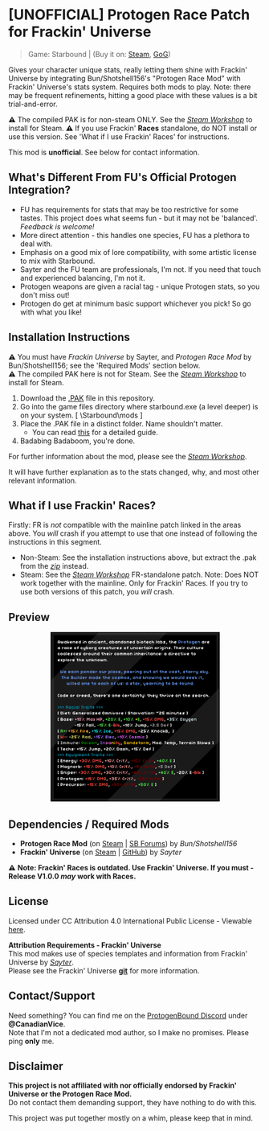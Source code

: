 # [UNOFFICIAL] Protogen Race Patch for Frackin' Universe 
> Game: Starbound | (Buy it on: [Steam](https://store.steampowered.com/app/211820/Starbound/), [GoG](https://www.gog.com/en/game/starbound))

Gives your character unique stats, really letting them shine with Frackin' Universe by integrating Bun/Shotshell156's "Protogen Race Mod" with Frackin' Universe's stats system. Requires both mods to play. Note: there may be frequent refinements, hitting a good place with these values is a bit trial-and-error.

⚠ The compiled PAK is for non-steam ONLY. See the [*Steam Workshop*](https://steamcommunity.com/sharedfiles/filedetails/?id=2808096136) to install for Steam.
⚠ If you use Frackin' **Races** standalone, do NOT install or use this version. See 'What if I use Frackin' Races' for instructions.

This mod is **unofficial**. See below for contact information.

## What's Different From FU's Official Protogen Integration?
* FU has requirements for stats that may be too restrictive for some tastes. This project does what seems fun - but it may not be 'balanced'. *Feedback is welcome!*
* More direct attention - this handles one species, FU has a plethora to deal with.
* Emphasis on a good mix of lore compatibility, with some artistic license to mix with Starbound.
* Sayter and the FU team are professionals, I'm not. If you need that touch and experienced balancing, I'm not it.
* Protogen weapons are given a racial tag - unique Protogen stats, so you don't miss out!
* Protogen do get at minimum basic support whichever you pick! So go with what you like!
   
## Installation Instructions
⚠ You must have *Frackin Universe* by Sayter, and *Protogen Race Mod* by Bun/Shotshell156; see the 'Required Mods' section below.  
⚠ The compiled PAK here is not for Steam. See the [*Steam Workshop*](https://steamcommunity.com/sharedfiles/filedetails/?id=2808096136) to install for Steam.  
1. Download the [.PAK](https://github.com/CanadianVice/Starbound__FU_Protogen-Race-Patch_UNOFFICIAL/raw/main/fu_protogen1_racepatch.pak) file in this repository. 
2. Go into the game files directory where starbound.exe (a level deeper) is on your system.
[ \Starbound\mods ]
3. Place the .PAK file in a distinct folder. Name shouldn't matter.
    * You can read [this](https://starbounder.org/Mods/Installation#Install_Guide_for_Starbound_Mods) for a detailed guide.
4. Badabing Badaboom, you're done.
	 
For further information about the mod, please see the [*Steam Workshop*](https://steamcommunity.com/sharedfiles/filedetails/?id=2808096136).
  
It will have further explanation as to the stats changed, why, and most other relevant information.

## What if I use Frackin' Races?
Firstly: FR is *not* compatible with the mainline patch linked in the areas above. You *will* crash if you attempt to use that one instead of following the instructions in this segment.
- Non-Steam: See the installation instructions above, but extract the .pak from the [*zip*](https://github.com/CanadianVice/Starbound__FU_Protogen-Race-Patch_UNOFFICIAL/releases/tag/v1.0.0) instead.
- Steam: See the [*Steam Workshop*](https://steamcommunity.com/sharedfiles/filedetails/?id=2885865644) FR-standalone patch. Note: Does NOT work together with the mainline. Only for Frackin' Races.
  If you try to use both versions of this patch, you *will* crash.
  
## Preview
<div align="center">
<img src="https://github.com/CanadianVice/FU_Protogen-Race-Patch_UNOFFICIAL/blob/main/related_files/steam_listing/stats_ss.png" alt="Screenshot of Protogen Species Description" width="337px" height="337px">
</div>
  
## Dependencies / Required Mods
* **Protogen Race Mod** (on [Steam](https://steamcommunity.com/workshop/filedetails/?id=1789115955) | [SB Forums](https://community.playstarbound.com/resources/protogen-race.5802/)) by *Bun/Shotshell156*
* **Frackin' Universe** (on [Steam](https://steamcommunity.com/workshop/filedetails/?id=729480149) | [GitHub](https://github.com/sayterdarkwynd/FrackinUniverse)) by *Sayter*

⚠ **Note: Frackin' Races is outdated. Use Frackin' Universe. If you must - Release V1.0.0 *may* work with Races.**

## License
Licensed under CC Attribution 4.0 International Public License - Viewable [here](https://creativecommons.org/licenses/by/4.0/legalcode).

**Attribution Requirements - Frackin' Universe**  
This mod makes use of species templates and information from Frackin' Universe by [*Sayter*](https://github.com/sayterdarkwynd/).  
Please see the Frackin' Universe [**git**](https://github.com/sayterdarkwynd/FrackinUniverse) for more information.


## Contact/Support
Need something? You can find me on the [ProtogenBound Discord](https://steamcommunity.com/linkfilter/?url=https://discord.gg/2SPKs4Y) under **@CanadianVice**.  
Note that I'm not a dedicated mod author, so I make no promises. Please ping **only** me.

## Disclaimer
**This project is not affiliated with nor officially endorsed by Frackin' Universe or the Protogen Race Mod.**  
Do not contact them demanding support, they have nothing to do with this.

This project was put together mostly on a whim, please keep that in mind.


